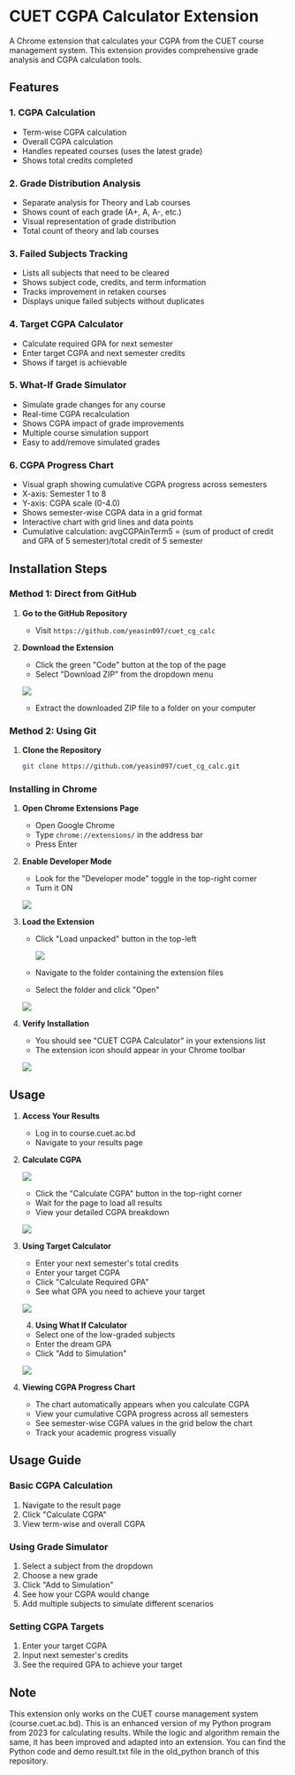 # CUET CGPA Calculator Extension

A Chrome extension that calculates your CGPA from the CUET course management system. This extension provides comprehensive grade analysis and CGPA calculation tools.

## Features

### 1. CGPA Calculation
- Term-wise CGPA calculation
- Overall CGPA calculation
- Handles repeated courses (uses the latest grade)
- Shows total credits completed

### 2. Grade Distribution Analysis
- Separate analysis for Theory and Lab courses
- Shows count of each grade (A+, A, A-, etc.)
- Visual representation of grade distribution
- Total count of theory and lab courses

### 3. Failed Subjects Tracking
- Lists all subjects that need to be cleared
- Shows subject code, credits, and term information
- Tracks improvement in retaken courses
- Displays unique failed subjects without duplicates

### 4. Target CGPA Calculator
- Calculate required GPA for next semester
- Enter target CGPA and next semester credits
- Shows if target is achievable

### 5. What-If Grade Simulator
- Simulate grade changes for any course
- Real-time CGPA recalculation
- Shows CGPA impact of grade improvements
- Multiple course simulation support
- Easy to add/remove simulated grades

### 6. CGPA Progress Chart
- Visual graph showing cumulative CGPA progress across semesters
- X-axis: Semester 1 to 8
- Y-axis: CGPA scale (0-4.0)
- Shows semester-wise CGPA data in a grid format
- Interactive chart with grid lines and data points
- Cumulative calculation: avgCGPAinTerm5 = (sum of product of credit and GPA of 5 semester)/total credit of 5 semester

## Installation Steps

### Method 1: Direct from GitHub
1. **Go to the GitHub Repository**
   - Visit `https://github.com/yeasin097/cuet_cg_calc`

2. **Download the Extension**
   - Click the green "Code" button at the top of the page
   - Select "Download ZIP" from the dropdown menu
   
   ![](./assets/downloadzip.png)
   
   - Extract the downloaded ZIP file to a folder on your computer

### Method 2: Using Git
1. **Clone the Repository**
   ```bash
   git clone https://github.com/yeasin097/cuet_cg_calc.git
   ```

### Installing in Chrome
1. **Open Chrome Extensions Page**
   - Open Google Chrome
   - Type `chrome://extensions/` in the address bar
   - Press Enter

2. **Enable Developer Mode**
   - Look for the "Developer mode" toggle in the top-right corner
   - Turn it ON
   
   ![](./assets/select2.png)

3. **Load the Extension**
   - Click "Load unpacked" button in the top-left

      ![](./assets/load.png)

   - Navigate to the folder containing the extension files
   - Select the folder and click "Open"

   ![](./assets/folder.png)
   

4. **Verify Installation**
   - You should see "CUET CGPA Calculator" in your extensions list
   - The extension icon should appear in your Chrome toolbar

   ![](./assets/verify.png)

## Usage

1. **Access Your Results**
   - Log in to course.cuet.ac.bd
   - Navigate to your results page

2. **Calculate CGPA**
    
    ![](./assets/button.png)

   - Click the "Calculate CGPA" button in the top-right corner
   - Wait for the page to load all results
   - View your detailed CGPA breakdown
   
   ![](./assets/final.png)

3. **Using Target Calculator**
   - Enter your next semester's total credits
   - Enter your target CGPA
   - Click "Calculate Required GPA"
   - See what GPA you need to achieve your target
   
   ![](./assets/final2.png)
   
   4. **Using What If Calculator**
   - Select one of the low-graded subjects
   - Enter the dream GPA
   - Click "Add to Simulation"
   
   ![](./assets/simulate.png)

5. **Viewing CGPA Progress Chart**
   - The chart automatically appears when you calculate CGPA
   - View your cumulative CGPA progress across all semesters
   - See semester-wise CGPA values in the grid below the chart
   - Track your academic progress visually

## Usage Guide

### Basic CGPA Calculation
1. Navigate to the result page
2. Click "Calculate CGPA"
3. View term-wise and overall CGPA

### Using Grade Simulator
1. Select a subject from the dropdown
2. Choose a new grade
3. Click "Add to Simulation"
4. See how your CGPA would change
5. Add multiple subjects to simulate different scenarios

### Setting CGPA Targets
1. Enter your target CGPA
2. Input next semester's credits
3. See the required GPA to achieve your target

## Note
This extension only works on the CUET course management system (course.cuet.ac.bd). This is an enhanced version of my Python program from 2023 for calculating results. While the logic and algorithm remain the same, it has been improved and adapted into an extension. You can find the Python code and demo result.txt file in the old_python branch of this repository.


